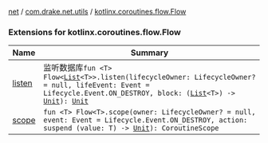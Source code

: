 [net](../../index.md) / [com.drake.net.utils](../index.md) / [kotlinx.coroutines.flow.Flow](./index.md)

### Extensions for kotlinx.coroutines.flow.Flow

| Name | Summary |
|---|---|
| [listen](listen.md) | 监听数据库`fun <T> Flow<`[`List`](https://kotlinlang.org/api/latest/jvm/stdlib/kotlin.collections/-list/index.html)`<T>>.listen(lifecycleOwner: LifecycleOwner? = null, lifeEvent: Event = Lifecycle.Event.ON_DESTROY, block: (`[`List`](https://kotlinlang.org/api/latest/jvm/stdlib/kotlin.collections/-list/index.html)`<T>) -> `[`Unit`](https://kotlinlang.org/api/latest/jvm/stdlib/kotlin/-unit/index.html)`): `[`Unit`](https://kotlinlang.org/api/latest/jvm/stdlib/kotlin/-unit/index.html) |
| [scope](scope.md) | `fun <T> Flow<T>.scope(owner: LifecycleOwner? = null, event: Event = Lifecycle.Event.ON_DESTROY, action: suspend (value: T) -> `[`Unit`](https://kotlinlang.org/api/latest/jvm/stdlib/kotlin/-unit/index.html)`): CoroutineScope` |

